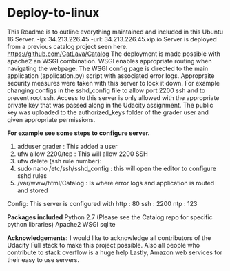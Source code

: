 # Deploy-to-linux

This Readme is to outline everything maintained and included in this Ubuntu 16 Server.
-ip: 34.213.226.45
-url: 34.213.226.45.xip.io 
Server is deployed from a previous catalog project seen here. https://github.com/CatLava/Catalog
The deployment is made possible with apache2 an WSGI combination. WSGI enables appropriate routing
when navigating the webpage. The WSGI config page is directed to the main application (application.py) script
with associated error logs.
Appropraite security measures were taken with this server to lock it down. For example changing configs in the sshd_config 
file to allow port 2200 ssh and to prevent root ssh. Access to this server is only allowed with the appropriate private key
that was passed along in the Udacity assignment. The public key was uploaded to the authorized_keys folder of the grader user and given appropriate permissions. 

**For example see some steps to configure server.**
1. adduser grader : This added a user 
2. ufw allow 2200/tcp : This will allow 2200 SSH
3. ufw delete (ssh rule number): 
4. sudo nano /etc/ssh/sshd_config : this will open the editor to configure sshd rules
5. /var/www/html/Catalog : Is where error logs and application is routed and stored

Config: This server is configured with
http : 80
ssh : 2200
ntp : 123


**Packages included**
Python 2.7 (Please see the Catalog repo for specific python libraries)
Apache2
WSGI
sqlite

**Acknowledgements:** 
I would like to acknowledge all contributors of the Udacity Full stack to make this project possible.
Also all people who contribute to stack overflow is a huge help
Lastly, Amazon web services for their easy to use servers. 
